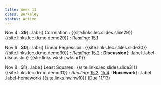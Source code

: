 ```yaml
---
title: Week 11
class: Berkeley
status: Active
---
```


Nov 4
: **29**{: .label} Correlation
    : {{site.links.lec.slides.slide29}} {{site.links.lec.demo.demo29}}
: _Reading:_ [15.1](https://inferentialthinking.com/chapters/15/1/Correlation.html)

Nov 6
: **30**{: .label} Linear Regression
    : {{site.links.lec.slides.slide30}} {{site.links.lec.demo.demo30}}
: _Reading:_ [15.2](https://inferentialthinking.com/chapters/15/2/Regression_Line.html)
: **Discussion**{: .label .label-discussion} {{site.links.wksht.wksht11}}

Nov 8
: **31**{: .label} Least Squares
  : {{site.links.lec.slides.slide31}} {{site.links.lec.demo.demo31}}
: _Reading:_ [15.3](https://inferentialthinking.com/chapters/15/3/Method_of_Least_Squares.html), [15.4](https://inferentialthinking.com/chapters/15/4/Least_Squares_Regression.html)
: **Homework**{: .label .label-homework} {{site.links.hw.hw10}} (Due 11/13)